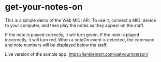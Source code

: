 # get-your-notes-on

This is a simple demo of the Web MIDI API. To use it, connect a MIDI device to your computer, and then play the notes as they appear on the staff.

If the note is played correctly, it will turn green. If the note is played incorrectly, it will turn red. When a noteOn event is detected, the command and note numbers will be displayed below the staff.

Live version of the sample app: https://jankleinert.com/getyournoteson/
